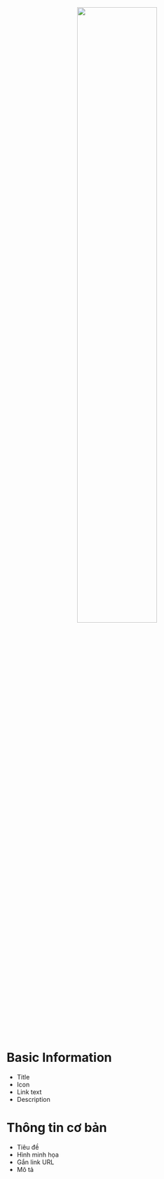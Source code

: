
<div align="center">
  <img src="https://github.com/user-attachments/assets/8cea1ed3-a56b-48a9-814b-c8243f9d5a56" width="60%">
</div>


# Basic Information
* Title
* Icon
* Link text
* Description

# Thông tin cơ bản
* Tiêu đề
* Hình minh họa
* Gắn link URL
* Mô tả
